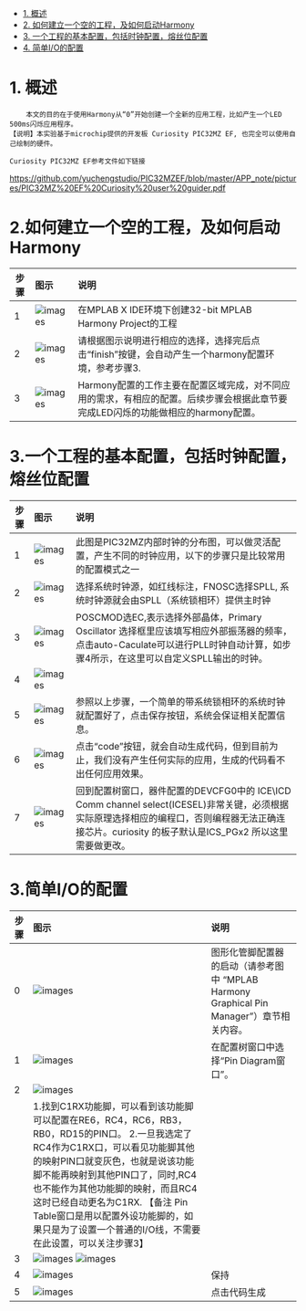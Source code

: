 * [1. 概述](#1-概述)
* [2. 如何建立一个空的工程，及如何启动Harmony](#2-如何建立一个空的工程，及如何启动Harmony)  
* [3. 一个工程的基本配置，包括时钟配置，熔丝位配置](#3-一个工程的基本配置，包括时钟配置，熔丝位配置)  
* [4. 简单I/O的配置](#4-简单I/O的配置)  


# 1. 概述 
```
    本文的目的在于使用Harmony从“0”开始创建一个全新的应用工程，比如产生一个LED 500ms闪烁应用程序。
【说明】本实验基于microchip提供的开发板 Curiosity PIC32MZ EF, 也完全可以使用自己绘制的硬件。
```
    Curiosity PIC32MZ EF参考文件如下链接
https://github.com/yuchengstudio/PIC32MZEF/blob/master/APP_note/pictures/PIC32MZ%20EF%20Curiosity%20user%20guider.pdf
    
    

# 2.如何建立一个空的工程，及如何启动Harmony
 | 步骤 | 图示 | 说明 |
 | - | :----- | :-- | 
 | 1 | ![images](https://github.com/yuchengstudio/PIC32MZEF/blob/master/APP_note/pictures/harmony_start_001.jpg) | 在MPLAB X IDE环境下创建32-bit MPLAB Harmony Project的工程 | 
 | 2 | ![images](https://github.com/yuchengstudio/PIC32MZEF/blob/master/APP_note/pictures/harmony_start_002.jpg) | 请根据图示说明进行相应的选择，选择完后点击“finish”按键，会自动产生一个harmony配置环境，参考步骤3. | 
 | 3 | ![images](https://github.com/yuchengstudio/PIC32MZEF/blob/master/APP_note/pictures/harmony_start_003.jpg) | Harmony配置的工作主要在配置区域完成，对不同应用的需求，有相应的配置。后续步骤会根据此章节要完成LED闪烁的功能做相应的harmony配置。 |


# 3.一个工程的基本配置，包括时钟配置，熔丝位配置

 | 步骤 | 图示 | 说明 |
 | - | :------- | :- | 
 | 1 | ![images](https://github.com/yuchengstudio/PIC32MZEF/blob/master/APP_note/pictures/harmony_start_004.jpg) | 此图是PIC32MZ内部时钟的分布图，可以做灵活配置，产生不同的时钟应用，以下的步骤只是比较常用的配置模式之一 | 
 | 2 | ![images](https://github.com/yuchengstudio/PIC32MZEF/blob/master/APP_note/pictures/harmony_start_005.jpg) | 选择系统时钟源，如红线标注，FNOSC选择SPLL, 系统时钟源就会由SPLL（系统锁相环）提供主时钟 | 
 | 3 | ![images](https://github.com/yuchengstudio/PIC32MZEF/blob/master/APP_note/pictures/harmony_start_006.jpg) | POSCMOD选EC,表示选择外部晶体，Primary Oscillator 选择框里应该填写相应外部振荡器的频率，点击auto-Caculate可以进行PLL时钟自动计算，如步骤4所示，在这里可以自定义SPLL输出的时钟。 |
 | 4 | ![images](https://github.com/yuchengstudio/PIC32MZEF/blob/master/APP_note/pictures/harmony_start_007.jpg) |  |
 | 5 | ![images](https://github.com/yuchengstudio/PIC32MZEF/blob/master/APP_note/pictures/harmony_start_008.jpg) | 参照以上步骤，一个简单的带系统锁相环的系统时钟就配置好了，点击保存按钮，系统会保证相关配置信息。 |
 | 6 | ![images](https://github.com/yuchengstudio/PIC32MZEF/blob/master/APP_note/pictures/harmony_start_009.jpg) | 点击“code”按钮，就会自动生成代码，但到目前为止，我们没有产生任何实际的应用，生成的代码看不出任何应用效果。 |
 | 7 | ![images](https://github.com/yuchengstudio/PIC32MZEF/blob/master/APP_note/pictures/harmony_start_010.jpg) | 回到配置树窗口，器件配置的DEVCFG0中的 ICE\ICD Comm channel select(ICESEL)非常关键，必须根据实际原理选择相应的编程口，否则编程器无法正确连接芯片。curiosity 的板子默认是ICS_PGx2 所以这里需要做更改。 |
 
 


# 3.简单I/O的配置

 | 步骤 | 图示 | 说明 |
 | - | :----- | :- | 
 | 0 | ![images](https://github.com/yuchengstudio/PIC32MZEF/blob/master/APP_note/pictures/harmony_start_011.jpg) | 图形化管脚配置器的启动（请参考图中 “MPLAB Harmony Graphical Pin Manager”）章节相关内容。 | 
 | 1 | ![images](https://github.com/yuchengstudio/PIC32MZEF/blob/master/APP_note/pictures/harmony_start_013.jpg) | 在配置树窗口中选择“Pin Diagram窗口”。 | 
 | 2 | ![images](https://github.com/yuchengstudio/PIC32MZEF/blob/master/APP_note/pictures/harmony_start_014.jpg) | | 
 |   |1.找到C1RX功能脚，可以看到该功能脚可以配置在RE6，RC4，RC6，RB3，RB0，RD15的PIN口。 2.一旦我选定了RC4作为C1RX口，可以看见功能脚其他的映射PIN口就变灰色，也就是说该功能脚不能再映射到其他PIN口了，同时,RC4也不能作为其他功能脚的映射，而且RC4这时已经自动更名为C1RX. 【备注 Pin Table窗口是用以配置外设功能脚的，如果只是为了设置一个普通的I/O线，不需要在此设置，可以关注步骤3】
 | 3 | ![images](https://github.com/yuchengstudio/PIC32MZEF/blob/master/APP_note/pictures/harmony_start_020.jpg) ![images](https://github.com/yuchengstudio/PIC32MZEF/blob/master/APP_note/pictures/harmony_start_016.jpg)|  | 
 | 4 | ![images](https://github.com/yuchengstudio/PIC32MZEF/blob/master/APP_note/pictures/harmony_start_018.jpg) | 保持| 
 | 5 | ![images](https://github.com/yuchengstudio/PIC32MZEF/blob/master/APP_note/pictures/harmony_start_019.jpg) | 点击代码生成| 
 

